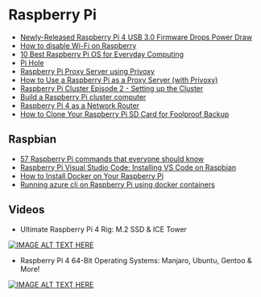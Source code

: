 # Raspberry Pi

- [Newly-Released Raspberry Pi 4 USB 3.0 Firmware Drops Power Draw](https://www.hackster.io/news/newly-released-raspberry-pi-4-usb-3-0-firmware-drops-power-draw-heat-output-on-all-models-6ab398270685)
- [How to disable Wi-Fi on Raspberry](https://raspberrytips.com/disable-wifi-raspberry-pi/#2_Raspbian_Desktop)
- [10 Best Raspberry Pi OS for Everyday Computing](https://www.hongkiat.com/blog/pi-operating-systems/)
- [Pi Hole](https://pi-hole.net/)
- [Raspberry Pi Proxy Server using Privoxy](https://pimylifeup.com/raspberry-pi-proxy-using-privoxy/)
- [How to Use a Raspberry Pi as a Proxy Server (with Privoxy)](https://www.howtogeek.com/683971/how-to-use-a-raspberry-pi-as-a-proxy-server-with-privoxy/)
- [Raspberry Pi Cluster Episode 2 - Setting up the Cluster](https://www.jeffgeerling.com/blog/2020/raspberry-pi-cluster-episode-2-setting-cluster)
- [Build a Raspberry Pi cluster computer](https://magpi.raspberrypi.org/articles/build-a-raspberry-pi-cluster-computer)
- [Raspberry Pi 4 as a Network Router](https://youtu.be/owxOAZAp00Y)
- [How to Clone Your Raspberry Pi SD Card for Foolproof Backup](https://www.howtogeek.com/341944/how-to-clone-your-raspberry-pi-sd-card-for-foolproof-backup/)

## Raspbian

- [57 Raspberry Pi commands that everyone should know](https://raspberrytips.com/raspberry-pi-commands/)
- [Raspberry Pi Visual Studio Code: Installing VS Code on Raspbian](https://pimylifeup.com/raspberry-pi-visual-studio-code/)
- [How to Install Docker on Your Raspberry Pi](https://howchoo.com/g/nmrlzmq1ymn/how-to-install-docker-on-your-raspberry-pi)
- [Running azure cli on Raspberry Pi using docker containers](http://gtrifonov.com/2018/04/17/runningazureclionpi/)

## Videos

- Ultimate Raspberry Pi 4 Rig: M.2 SSD & ICE Tower

[![IMAGE ALT TEXT HERE](http://img.youtube.com/vi/HIYZwsc19CU/default.jpg)](https://www.youtube.com/watch?v=HIYZwsc19CU&feature=youtu.be)


- Raspberry Pi 4 64-Bit Operating Systems: Manjaro, Ubuntu, Gentoo & More!

[![IMAGE ALT TEXT HERE](http://img.youtube.com/vi/80CU1j36Q6s/default.jpg)](https://www.youtube.com/watch?v=80CU1j36Q6s&feature=youtu.be)

